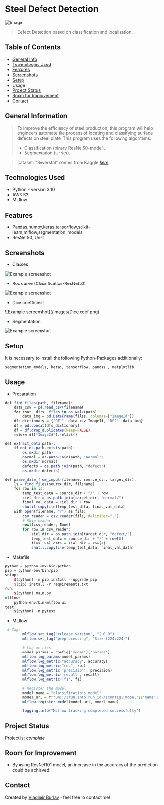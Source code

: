 # Steel Defect Detection

![image](/images/Steel.jpg ) 

>Defect Detection based on classification and localization.

## Table of Contents 

* [General Info](#general-information)
* [Technologies Used](#technologies-used)
* [Features](#features)
* [Screenshots](#screenshots)
* [Setup](#setup)
* [Usage](#usage)
* [Project Status](#project-status)
* [Room for Improvement](#room-for-improvement)
* [Contact](#contact)



## General Information

> To improve the efficiency of steel production, this program will help engineers automate the process of locating and classifying surface defects on steel plate.
> This program uses the following algorithms:
 > - Classification (binary ResNet50-model).
 > - Segmentation (U-Net).

 > Dataset: "Severstal" comes from Kaggle [_here_](https://www.kaggle.com/competitions/severstal-steel-defect-detection/overview).

## Technologies Used
- Python - version 3.10
- AWS S3
- MLflow

## Features
- Pandas,numpy,keras,tensorflow,scikit-learn,mlflow,segmentation_models
- ResNet50, Unet

## Screenshots
- Classes

![Example screenshot](/images/classes.png)

- Roc curve (Classification-ResNet50)

![Example screenshot](/images/roc.png)

- Dice coefficient

![Example screenshot](/images/Dice coef.png)

- Segmentation

![Example screenshot](/images/segmentation.png)

## Setup

It is necessary to install the following Python-Packages additionally: 
```r
segmentation_models, keras, tensorflow, pandas , matplotlib 
```

## Usage

* Preparation
```r
def find_files(path, filename):
    data_csv = pd.read_csv(filename)
    for root, dirs, files in os.walk(path):
        data_img = pd.DataFrame(files, columns=["ImageId"])
    dfs_dictionary = {"DF1": data_csv.ImageId, "DF2": data_img}
    df = pd.concat(dfs_dictionary)
    df = df.drop_duplicates(keep=FALSE)
    return df["ImageId"].tolist()

def extract_data(path):
    if not os.path.exists(path):
        os.mkdir(path)
        normal = os.path.join(path, "normal")
        os.mkdir(normal)
        defects = os.path.join(path, "defect")
        os.mkdir(defects)

def parse_data_from_input(filename, source_dir, target_dir):
    ls = find_files(source_dir, filename)
    for row in ls:
        temp_test_data = source_dir + "/" + row
        ziel_dir = os.path.join(target_dir, "normal/")
        final_val_data = ziel_dir + row
        shutil.copyfile(temp_test_data, final_val_data)
    with open(filename, "r") as file:
        csv_reader = csv.reader(file, delimiter=",")
        # Skip header
        next(csv_reader, None)
        for row in csv_reader:
            ziel_dir = os.path.join(target_dir, "defect/")
            temp_test_data = source_dir + "/" + row[0]
            final_val_data = ziel_dir + row[0]
            shutil.copyfile(temp_test_data, final_val_data)
```
* Makefile
```r
python = python-env/bin/python
pip = python-env/bin/pip
setup:
	$(python) -m pip install --upgrade pip
	$(pip) install -r requirements.txt
run:
	$(python) main.py
mlflow:
	python-env/bin/mlflow ui
test:
	$(python) -m pytest
```                 
* MLflow
```r
 # Tags
        mlflow.set_tag("release.version", "2.0.0")
        mlflow.set_tag("preprocessing", "Size-(224:224)")

        # Log metrics
        model_params = config['model']['params']
        mlflow.log_params(model_params)
        mlflow.log_metric("accuracy", accuracy)
        mlflow.log_metric("roc", roc)
        mlflow.log_metric('precision', precision)
        mlflow.log_metric('recall', recall)
        mlflow.log_metric('f1', f1)

        # Register the model
        model_name = "classifications_model"
        model_uri = f"runs:/{run.info.run_id}/{config['model']['name']}"
        mlflow.register_model(model_uri, model_name)

        logging.info("MLflow tracking completed successfully")
```

## Project Status

Project is: _complete_ 


## Room for Improvement

* By using ResNet101 model, an increase in the accuracy of the prediction could be achieved.


## Contact
Created by [Vladimir Burlay](wladimir.burlay@gmail.com) - feel free to contact me!

